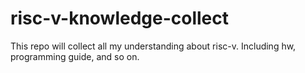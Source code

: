 # risc-v-knowledge-collect
This repo will collect all my understanding about risc-v. Including hw, programming guide, and so on.
